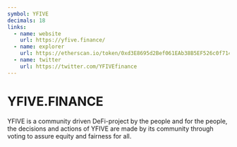 ```yaml
---
symbol: YFIVE
decimals: 18
links:
  - name: website
    url: https://yfive.finance/
  - name: explorer
    url: https://etherscan.io/token/0xd3E8695d2Bef061EAb38B5EF526c0f714108119C
  - name: twitter
    url: https://twitter.com/YFIVEfinance
---
```


# YFIVE.FINANCE

YFIVE is a community driven DeFi-project by the people and for the people, the decisions and actions of YFIVE are made by its community through voting to assure equity and fairness for all.
